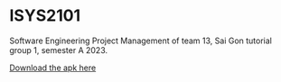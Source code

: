 # ISYS2101
Software Engineering Project Management of team 13, Sai Gon tutorial group 1, semester A 2023.

<a id="raw-url" href="https://raw.githubusercontent.com/GiangTrongDuong/ISYS2101/master/tripme.apk">Download the apk here</a>
